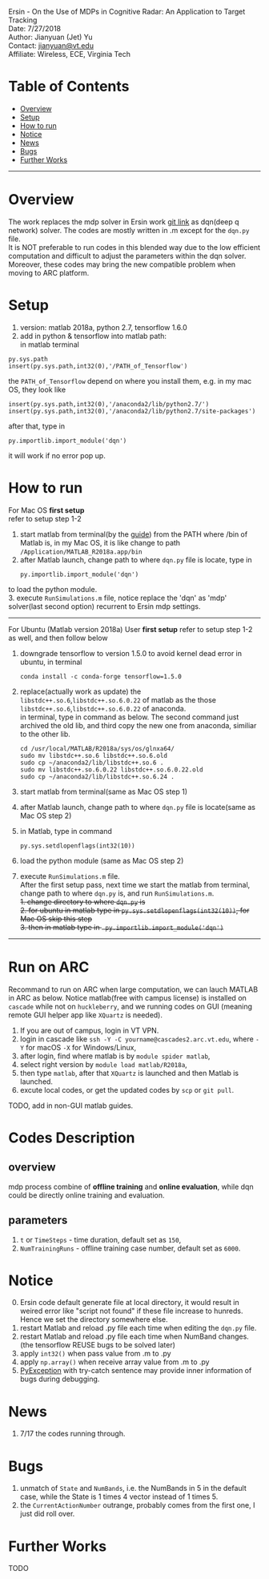 Ersin - On the Use of MDPs in Cognitive Radar: An Application to Target Tracking  
Date: 7/27/2018  
Author: Jianyuan (Jet) Yu  
Contact: jianyuan@vt.edu   
Affiliate: Wireless, ECE, Virginia Tech


Table of Contents
=================

   * [Overview](#overview)
   * [Setup](#setup)
   * [How to run](#how-to-run)
   * [Notice](#notice)
   * [News](#news)
   * [Bugs](#bugs)
   * [Further Works](#further-works)

-------------------------------------------------------------------------
# Overview
The work replaces the mdp solver in Ersin work [git link](git@git.ece.vt.edu:cognitive-radar/code.git) as dqn(deep q network) solver. The codes are mostly written in .m except for the ```dqn.py``` file.  
It is NOT preferable to run codes in this blended way due to the low efficient computation and difficult to adjust the parameters within the dqn solver. Moreover, these codes may bring the new compatible problem when moving to ARC platform.


# Setup
1. version: matlab 2018a, python 2.7, tensorflow 1.6.0
2. add in python & tensorflow into matlab path:  
in matlab terminal 
``` 
py.sys.path
insert(py.sys.path,int32(0),'/PATH_of_Tensorflow')
```  
the ```PATH_of_Tensorflow``` depend on where you install them, e.g. in my mac OS, they look like
```
insert(py.sys.path,int32(0),'/anaconda2/lib/python2.7/')
insert(py.sys.path,int32(0),'/anaconda2/lib/python2.7/site-packages')
```
after that, type in
```
py.importlib.import_module('dqn')
```
it will work if no error pop up.  







# How to run
For Mac OS **first setup**  
refer to setup step 1-2
1. start matlab from terminal(by the [guide](https://stackoverflow.com/questions/45733111/importing-tensorflow-in-matlab-via-python-interface)) from the PATH where /bin of Matlab is, in my Mac OS, it is like change to path ```/Application/MATLAB_R2018a.app/bin```
2. after Matlab launch, change path to where ```dqn.py``` file is locate, type in 
    ```
    py.importlib.import_module('dqn')
    ``` 
to load the python module.  
3. execute ```RunSimulations.m``` file, notice replace the 'dqn' as 'mdp' solver(last second option) recurrent to Ersin mdp settings.

---
For Ubuntu (Matlab version 2018a) User  **first setup** 
refer to setup step 1-2 as well, and then follow below  
1. downgrade tensorflow to version 1.5.0 to avoid kernel dead error in ubuntu, in terminal  
    ```
    conda install -c conda-forge tensorflow=1.5.0
    ```
2. replace(actually work as update) the ```libstdc++.so.6```,```libstdc++.so.6.0.22``` of matlab as the those ```libstdc++.so.6```,```libstdc++.so.6.0.22``` of anaconda.  
in terminal, type in command as below. The second command just archived the old lib, and third copy the new one from anaconda, similiar to the other lib.   
    ```
    cd /usr/local/MATLAB/R2018a/sys/os/glnxa64/
    sudo mv libstdc++.so.6 libstdc++.so.6.old
    sudo cp ~/anaconda2/lib/libstdc++.so.6 .
    sudo mv libstdc++.so.6.0.22 libstdc++.so.6.0.22.old
    sudo cp ~/anaconda2/lib/libstdc++.so.6.24 .
    ```

3. start matlab from terminal(same as Mac OS step 1)  
4. after Matlab launch, change path to where ```dqn.py``` file is locate(same as Mac OS step 2)
5. in Matlab, type in command
    ```
    py.sys.setdlopenflags(int32(10))
    ```
6. load the python module (same as Mac OS step 2)
7. execute ```RunSimulations.m``` file.  
After the first setup pass, next time we start the matlab from terminal, change path to  where ```dqn.py```  is, and run ```RunSimulations.m```.  
~~1. change directory to where ```dqn.py```  is~~  
~~2. for ubuntu in matlab type in  ```py.sys.setdlopenflags(int32(10))```, for Mac OS skip this step~~  
~~3. then in matlab type in  ``` py.importlib.import_module('dqn')```~~
-------------------------------------------------------------------------



# Run on ARC
Recommand to run on ARC when large computation, we can lauch MATLAB in ARC as below. Notice matlab(free with campus license) is installed on ```cascade``` while not on ```huckleberry```, and we running codes on GUI (meaning remote GUI helper app like ```XQuartz``` is needed).
1. If you are out of campus, login in VT VPN.
2. login in cascade like ```ssh -Y -C yourname@cascades2.arc.vt.edu```, where ```-Y``` for macOS ```-X```
for Windows/Linux,  
3. after login, find where matlab is by ```module spider matlab```,
4. select right version by ```module load matlab/R2018a```,
5. then type ```matlab```, after that ```XQuartz``` is launched and then Matlab is launched.
6. excute local codes, or get the updated codes by ```scp``` or ```git pull```.  

TODO, add in non-GUI matlab guides.

# Codes Description

## overview
mdp process combine of **offline training** and **online evaluation**, while dqn could be directly online training and evaluation.

## parameters
1. ```t``` or ```TimeSteps``` - time duration, default set as ```150```,
2. ```NumTrainingRuns``` -  offline training case number, default set as ```6000```.



# Notice
0. Ersin code default generate file at local directory, it would result in weired error like "script not found" if these file increase to hunreds. Hence we set the directory somewhere else.
1. restart Matlab and reload .py file each time when editing the ```dqn.py``` file.
2. restart Matlab and reload .py file each time when NumBand changes.(the tensorflow REUSE bugs to be solved later)
3. apply ```int32()``` when pass value from .m to .py
4. apply ```np.array()``` when receive array value from .m to .py
5. [PyException](https://www.mathworks.com/matlabcentral/answers/170466-python-from-2014b-matlab-debug-challanges-where-is-python-stdout-stderr) with try-catch sentence may provide inner information of bugs during debugging.

# News
1. 7/17 the codes running through.


# Bugs
1. unmatch of ```State``` and ```NumBands```, i.e. the NumBands in 5 in the default case, while the State is 1 times 4 vector instead of 1 times 5.
2. the ```CurrentActionNumber``` outrange, probably comes from the first one, I just did roll over.


# Further Works
TODO